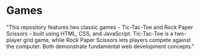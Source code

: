 # Games
"This repository features two classic games – Tic-Tac-Toe and Rock Paper Scissors – built using HTML, CSS, and JavaScript. Tic-Tac-Toe is a two-player grid game, while Rock Paper Scissors lets players compete against the computer. Both demonstrate fundamental web development concepts."
